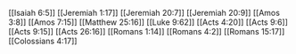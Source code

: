 [[Isaiah 6:5]]
[[Jeremiah 1:17]]
[[Jeremiah 20:7]]
[[Jeremiah 20:9]]
[[Amos 3:8]]
[[Amos 7:15]]
[[Matthew 25:16]]
[[Luke 9:62]]
[[Acts 4:20]]
[[Acts 9:6]]
[[Acts 9:15]]
[[Acts 26:16]]
[[Romans 1:14]]
[[Romans 4:2]]
[[Romans 15:17]]
[[Colossians 4:17]]
